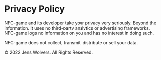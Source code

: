 # Privacy Policy

NFC-game and its developer take your privacy very seriously. Beyond the information. It uses no third-party analytics or advertising frameworks. NFC-game logs no information on you and has no interest in doing such.

NFC-game does not collect, transmit, distribute or sell your data.

© 2022 Jens Wolvers. All Rights Reserved.
